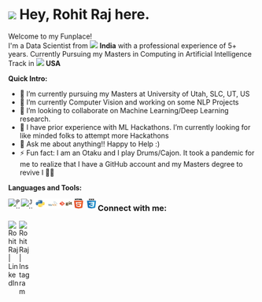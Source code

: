 <h1><img src="https://emojis.slackmojis.com/emojis/images/1605478401/10874/cool_cowboy.png?1605478401" width="30"/> Hey, Rohit Raj here.</h1>

<p>Welcome to my Funplace! </br> I'm a Data Scientist from <img src="https://upload.wikimedia.org/wikipedia/en/4/41/Flag_of_India.svg" width="13"/> <b>India</b> with a professional experience of 5+ years.
Currently Pursuing my Masters in Computing in Artificial Intelligence Track in <img src="https://upload.wikimedia.org/wikipedia/commons/thumb/a/a9/Flag_of_the_United_States_%28DoS_ECA_Color_Standard%29.svg/188px-Flag_of_the_United_States_%28DoS_ECA_Color_Standard%29.svg.png" width="13"/> <b>USA</b>
</p>
<p>

<!--
**noobrajirohitrajirohitraj** is a ✨ _special_ ✨ repository because its `README.md` (this file) appears on your GitHub profile.

Here are some ideas to get you started:
-->
**Quick Intro:**
- 🔭 I’m currently pursuing my Masters at University of Utah, SLC, UT, US
- 🌱 I’m currently Computer Vision and working on some NLP Projects
- 👯 I’m looking to collaborate on Machine Learning/Deep Learning research.
- 🤔 I have prior experience with ML Hackathons. I’m currently looking for like minded folks to attempt more Hackathons
- 💬 Ask me about anything!! Happy to Help :) 
- ⚡ Fun fact: I am an Otaku and I play Drums/Cajon. It took a pandemic for me to realize that I have a GitHub account and my Masters degree to revive I 😵‍💫


**Languages and Tools:** 

<code><img align="left" alt="Pycharm" width="26px" height="20" src="https://external-preview.redd.it/68RuLLrsBdxbVJLxm3py3YoK6zX0aPIv3qttEhkb0_4.jpg?auto=webp&s=e2c12b1dc5be819f2f076f46454912a3c4bc3f2d"></code>
<code><img align="left" alt="Jupyter" width="26px" height="20" src="https://github.com/jupyter/jupyter.github.io/blob/master/assets/main-logo.svg"></code>
<code><img align="left" alt="Python" width="26px" height="20" src="https://raw.githubusercontent.com/github/explore/80688e429a7d4ef2fca1e82350fe8e3517d3494d/topics/python/python.png"></code>
<code><img align="left" alt="MySQL" width="26px" height="20" src="https://raw.githubusercontent.com/github/explore/80688e429a7d4ef2fca1e82350fe8e3517d3494d/topics/mysql/mysql.png"></code>
<code><img align="left" alt="Git" width="26px" height="20" src="https://raw.githubusercontent.com/github/explore/80688e429a7d4ef2fca1e82350fe8e3517d3494d/topics/git/git.png"></code>
<code><img align="left" alt="HTML5" width="26px" height="20" src="https://raw.githubusercontent.com/github/explore/80688e429a7d4ef2fca1e82350fe8e3517d3494d/topics/html/html.png" /></code>
<code><img align="left" alt="CSS3" width="26px"  height="20" src="https://raw.githubusercontent.com/github/explore/80688e429a7d4ef2fca1e82350fe8e3517d3494d/topics/css/css.png" /></code>

### Connect with me:
[<img align="left" alt="RohitRaj | LinkedIn" width="22px" src="https://cdn.jsdelivr.net/npm/simple-icons@v3/icons/linkedin.svg" />][linkedin]
[<img align="left" alt="RohitRaj | Instagram" width="22px" src="https://cdn.jsdelivr.net/npm/simple-icons@v3/icons/instagram.svg" />][instagram]


[instagram]: https://instagram.com/rohit_raj.me
[linkedin]: https://www.linkedin.com/in/rohitraj97/
